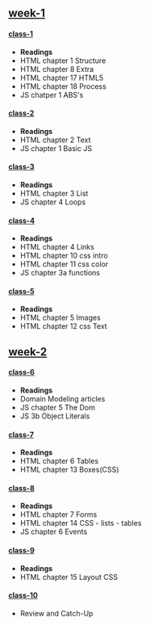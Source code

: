 ## [week-1](/week-1)
#### [class-1](/week-1/class-1)
* **Readings**
 * HTML chapter 1 Structure
 * HTML chapter 8 Extra
 * HTML chapter 17 HTML5
 * HTML chapter 18 Process
 * JS chatper 1 ABS's

#### [class-2](/week-1/class-2)
* **Readings**
 * HTML chapter 2 Text
 * JS chapter 1 Basic JS

#### [class-3](/week-1/class-3)
* **Readings**
 * HTML chapter 3 List
 * JS chapter 4 Loops

#### [class-4](/week-1/class-4)
* **Readings**
 * HTML chapter 4 Links
 * HTML chapter 10 css intro 
 * HTML chapter 11 css color
 * JS chapter 3a functions

#### [class-5](/week-1/class-5)
* **Readings**
 * HTML chapter 5 Images
 * HTML chapter 12 css Text

## [week-2](/week-2)
#### [class-6](/week-2/class-6)
* **Readings**
* Domain Modeling articles
* JS chapter 5 The Dom
* JS 3b Object Literals

#### [class-7](/week-2/class-7)
* **Readings**
* HTML chapter 6 Tables
* HTML chapter 13 Boxes(CSS)

#### [class-8](/week-2/class-8)
* **Readings**
* HTML chapter 7 Forms
* HTML chapter 14 CSS - lists - tables
* JS chapter 6 Events

#### [class-9](/week-2/class-9)
* **Readings**
* HTML chapter 15 Layout CSS

#### [class-10](/week-2/class-10)
* Review and Catch-Up
